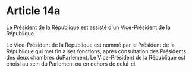 # Article 14a

Le Président de la République est assisté d'un Vice-Président de la République.

Le Vice-Président de la République est nommé par le Président de la République qui
met fin à ses fonctions, après consultation des Présidents des deux chambres duParlement. Le Vice-Président de la République est choisi au sein du Parlement ou en dehors de celui-ci.
